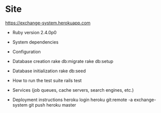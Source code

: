 # Site
https://exchange-system.herokuapp.com

* Ruby version
2.4.0p0

* System dependencies

* Configuration

* Database creation
rake db:migrate
rake db:setup

* Database initialization
rake db:seed

* How to run the test suite
rails test

* Services (job queues, cache servers, search engines, etc.)

* Deployment instructions
heroku login
heroku git:remote -a exchange-system
git push heroku master
